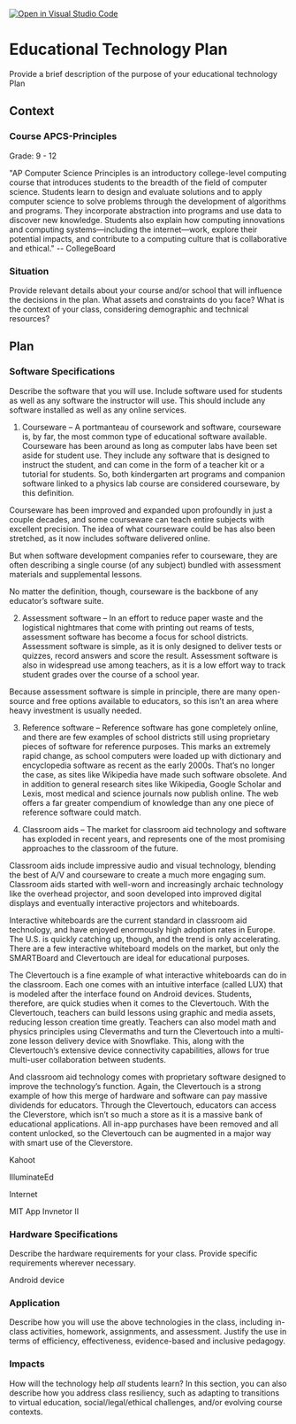 [![Open in Visual Studio Code](https://classroom.github.com/assets/open-in-vscode-f059dc9a6f8d3a56e377f745f24479a46679e63a5d9fe6f495e02850cd0d8118.svg)](https://classroom.github.com/online_ide?assignment_repo_id=6319754&assignment_repo_type=AssignmentRepo)
# Educational Technology Plan

Provide a brief description of the purpose of your educational technology Plan

## Context

### Course  APCS-Principles

Grade: 9 - 12

"AP Computer Science Principles is an introductory college-level computing course that introduces students to the breadth of the field of computer science. Students learn to design and evaluate solutions and to apply computer science to solve problems through the development of algorithms and programs. They incorporate abstraction into programs and use data to discover new knowledge. Students also explain how computing innovations and computing systems—including the internet—work, explore their potential impacts, and contribute to a computing culture that is collaborative and ethical." -- CollegeBoard

### Situation

Provide relevant details about your course and/or school that will influence the
decisions in the plan. What assets and constraints do you face? What is the
context of your class, considering demographic and technical resources?

## Plan

### Software Specifications

Describe the software that you will use. Include software used for students as
well as any software the instructor will use. This should include any software
installed as well as any online services.

1. Courseware – A portmanteau of coursework and software, courseware is, by far, the most common type of educational software available. Courseware has been around as long as computer labs have been set aside for student use. They include any software that is designed to instruct the student, and can come in the form of a teacher kit or a tutorial for students. So, both kindergarten art programs and companion software linked to a physics lab course are considered courseware, by this definition.

Courseware has been improved and expanded upon profoundly in just a couple decades, and some courseware can teach entire subjects with excellent precision. The idea of what courseware could be has also been stretched, as it now includes software delivered online.

But when software development companies refer to courseware, they are often describing a single course (of any subject) bundled with assessment materials and supplemental lessons.

No matter the definition, though, courseware is the backbone of any educator’s software suite.

2. Assessment software – In an effort to reduce paper waste and the logistical nightmares that come with printing out reams of tests, assessment software has become a focus for school districts. Assessment software is simple, as it is only designed to deliver tests or quizzes, record answers and score the result. Assessment software is also in widespread use among teachers, as it is a low effort way to track student grades over the course of a school year.

Because assessment software is simple in principle, there are many open-source and free options available to educators, so this isn’t an area where heavy investment is usually needed.

3. Reference software – Reference software has gone completely online, and there are few examples of school districts still using proprietary pieces of software for reference purposes. This marks an extremely rapid change, as school computers were loaded up with dictionary and encyclopedia software as recent as the early 2000s. That’s no longer the case, as sites like Wikipedia have made such software obsolete. And in addition to general research sites like Wikipedia, Google Scholar and Lexis, most medical and science journals now publish online. The web offers a far greater compendium of knowledge than any one piece of reference software could match.

4. Classroom aids – The market for classroom aid technology and software has exploded in recent years, and represents one of the most promising approaches to the classroom of the future.

Classroom aids include impressive audio and visual technology, blending the best of A/V and courseware to create a much more engaging sum. Classroom aids started with well-worn and increasingly archaic technology like the overhead projector, and soon developed into improved digital displays and eventually interactive projectors and whiteboards.

Interactive whiteboards are the current standard in classroom aid technology, and have enjoyed enormously high adoption rates in Europe. The U.S. is quickly catching up, though, and the trend is only accelerating. There are a few interactive whiteboard models on the market, but only the SMARTBoard and Clevertouch are ideal for educational purposes.

The Clevertouch is a fine example of what interactive whiteboards can do in the classroom. Each one comes with an intuitive interface (called LUX) that is modeled after the interface found on Android devices. Students, therefore, are quick studies when it comes to the Clevertouch. With the Clevertouch, teachers can build lessons using graphic and media assets, reducing lesson creation time greatly. Teachers can also model math and physics principles using Clevermaths and turn the Clevertouch into a multi-zone lesson delivery device with Snowflake. This, along with the Clevertouch’s extensive device connectivity capabilities, allows for true multi-user collaboration between students.

And classroom aid technology comes with proprietary software designed to improve the technology’s function. Again, the Clevertouch is a strong example of how this merge of hardware and software can pay massive dividends for educators. Through the Clevertouch, educators can access the Cleverstore, which isn’t so much a store as it is a massive bank of educational applications. All in-app purchases have been removed and all content unlocked, so the Clevertouch can be augmented in a major way with smart use of the Cleverstore.

Kahoot

IlluminateEd

Internet

MIT App Invnetor II

### Hardware Specifications

Describe the hardware requirements for your class. Provide specific requirements
wherever necessary.

Android device

### Application

Describe how you will use the above technologies in the class, including
in-class activities, homework, assignments, and assessment. Justify the use
in terms of efficiency, effectiveness, evidence-based and inclusive pedagogy.

### Impacts

How will the technology help *all* students learn? In this section, you can also
describe how you address class resiliency, such as adapting to
transitions to virtual education, social/legal/ethical challenges,  and/or
evolving course contexts.
